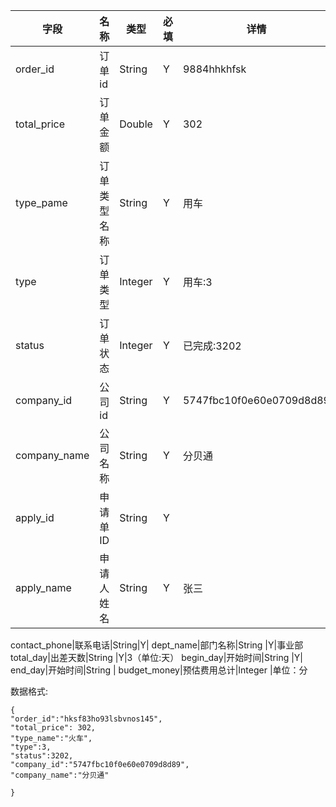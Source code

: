 字段|名称|类型|必填|详情
----|----|---|---|---
order_id |订单id|String| Y |9884hhkhfsk
total_price |订单金额 | Double| Y |302
type_pame |订单类型名称 |String| Y |用车
type |订单类型| Integer | Y |用车:3
status |订单状态|Integer| Y |已完成:3202
company_id |公司id|String| Y | 5747fbc10f0e60e0709d8d89
company_name | 公司名称|String|Y|分贝通
apply_id|申请单ID|String|Y|
apply_name|申请人姓名|String |Y|张三

contact_phone|联系电话|String|Y|
dept_name|部门名称|String |Y|事业部
total_day|出差天数|String |Y|3（单位:天）
begin_day|开始时间|String |Y|
end_day|开始时间|String |
budget_money|预估费用总计|Integer |单位：分

















































































数据格式:


```
{
"order_id":"hksf83ho93lsbvnos145",
"total_price": 302,
"type_name":"火车",
"type":3,
"status":3202,
"company_id":"5747fbc10f0e60e0709d8d89",
"company_name":"分贝通"

}


```
